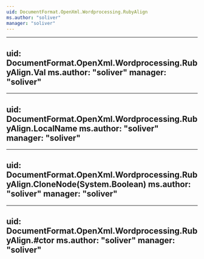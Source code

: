 ```yaml
---
uid: DocumentFormat.OpenXml.Wordprocessing.RubyAlign
ms.author: "soliver"
manager: "soliver"
---
```


---
uid: DocumentFormat.OpenXml.Wordprocessing.RubyAlign.Val
ms.author: "soliver"
manager: "soliver"
---

---
uid: DocumentFormat.OpenXml.Wordprocessing.RubyAlign.LocalName
ms.author: "soliver"
manager: "soliver"
---

---
uid: DocumentFormat.OpenXml.Wordprocessing.RubyAlign.CloneNode(System.Boolean)
ms.author: "soliver"
manager: "soliver"
---

---
uid: DocumentFormat.OpenXml.Wordprocessing.RubyAlign.#ctor
ms.author: "soliver"
manager: "soliver"
---
